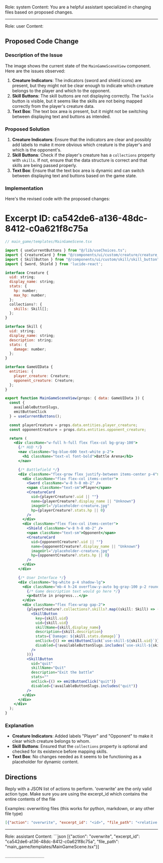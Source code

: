 Role: system
Content: You are a helpful assistant specialized in changing files based on proposed changes.
__________________
Role: user
Content: 
## Proposed Code Change
### Description of the Issue

The image shows the current state of the `MainGameSceneView` component. Here are the issues observed:

1. **Creature Indicators**: The indicators (sword and shield icons) are present, but they might not be clear enough to indicate which creature belongs to the player and which to the opponent.
2. **Skill Buttons**: The skill buttons are not displaying correctly. The `Tackle` button is visible, but it seems like the skills are not being mapped correctly from the player's creature data.
3. **Text Box**: The text box area is present, but it might not be switching between displaying text and buttons as intended.

### Proposed Solution

1. **Creature Indicators**: Ensure that the indicators are clear and possibly add labels to make it more obvious which creature is the player's and which is the opponent's.
2. **Skill Buttons**: Check if the player's creature has a `collections` property with `skills`. If not, ensure that the data structure is correct and that skills are being passed properly.
3. **Text Box**: Ensure that the text box area is dynamic and can switch between displaying text and buttons based on the game state.

### Implementation

Here's the revised code with the proposed changes:

# Excerpt ID: ca542de6-a136-48dc-8412-c0a621f8c75a
```jsx
// main_game/templates/MainGameScene.tsx

import { useCurrentButtons } from "@/lib/useChoices.ts";
import { CreatureCard } from "@/components/ui/custom/creature/creature_card";
import { SkillButton } from "@/components/ui/custom/skill/skill_button";
import { Sword, Shield } from 'lucide-react';

interface Creature {
  uid: string;
  display_name: string;
  stats: {
    hp: number;
    max_hp: number;
  };
  collections?: {
    skills: Skill[];
  };
}

interface Skill {
  uid: string;
  display_name: string;
  description: string;
  stats: {
    damage: number;
  };
}

interface GameUIData {
  entities: {
    player_creature: Creature;
    opponent_creature: Creature;
  };
}

export function MainGameSceneView(props: { data: GameUIData }) {
  const {
    availableButtonSlugs,
    emitButtonClick
  } = useCurrentButtons();

  const playerCreature = props.data.entities.player_creature;
  const opponentCreature = props.data.entities.opponent_creature;

  return (
    <div className="w-full h-full flex flex-col bg-gray-100">
      {/* HUD */}
      <nav className="bg-blue-600 text-white p-2">
        <h1 className="text-xl font-bold">Battle Arena</h1>
      </nav>

      {/* Battlefield */}
      <div className="flex-grow flex justify-between items-center p-4">
        <div className="flex flex-col items-center">
          <Sword className="w-8 h-8 mb-2" />
          <span className="text-sm">Player</span>
          <CreatureCard
            uid={playerCreature?.uid || ""}
            name={playerCreature?.display_name || "Unknown"}
            imageUrl="/placeholder-creature.jpg"
            hp={playerCreature?.stats.hp || 0}
          />
        </div>
        <div className="flex flex-col items-center">
          <Shield className="w-8 h-8 mb-2" />
          <span className="text-sm">Opponent</span>
          <CreatureCard
            uid={opponentCreature?.uid || ""}
            name={opponentCreature?.display_name || "Unknown"}
            imageUrl="/placeholder-creature.jpg"
            hp={opponentCreature?.stats.hp || 0}
          />
        </div>
      </div>

      {/* User Interface */}
      <div className="bg-white p-4 shadow-lg">
        <div className="mb-4 h-24 overflow-y-auto bg-gray-100 p-2 rounded">
          {/* Game description text would go here */}
          <p>Battle in progress...</p>
        </div>
        <div className="flex flex-wrap gap-2">
          {playerCreature?.collections?.skills?.map((skill: Skill) => (
            <SkillButton
              key={skill.uid}
              uid={skill.uid}
              skillName={skill.display_name}
              description={skill.description}
              stats={`Damage: ${skill.stats.damage}`}
              onClick={() => emitButtonClick(`use-skill-${skill.uid}`)}
              disabled={!availableButtonSlugs.includes(`use-skill-${skill.uid}`)}
            />
          ))}
          <SkillButton
            uid="quit"
            skillName="Quit"
            description="Exit the battle"
            stats=""
            onClick={() => emitButtonClick("quit")}
            disabled={!availableButtonSlugs.includes("quit")}
          />
        </div>
      </div>
    </div>
  );
}
```

### Explanation

- **Creature Indicators**: Added labels "Player" and "Opponent" to make it clear which creature belongs to whom.
- **Skill Buttons**: Ensured that the `collections` property is optional and checked for its existence before mapping skills.
- **Text Box**: No changes needed as it seems to be functioning as a placeholder for dynamic content.

## Directions
Reply with a JSON list of actions to perform. 'overwrite' are the only valid action type. 
Make sure you are using the excerpt_id which contains the entire contents of the file

Examples:
overwriting files (this works for python, markdown, or any other file type)
```json output_example1
[{"action": "overwrite", "excerpt_id": "<id>", "file_path": "<relative file path>"}]
```

__________________
Role: assistant
Content: ```json
[{"action": "overwrite", "excerpt_id": "ca542de6-a136-48dc-8412-c0a621f8c75a", "file_path": "main_game/templates/MainGameScene.tsx"}]
```
__________________
